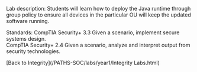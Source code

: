 Lab description: Students will learn how to deploy the Java runtime through group policy to ensure all devices in the particular OU will keep the updated software running.

Standards: CompTIA Security+ 3.3 Given a scenario, implement secure systems design.<br>
CompTIA Security+ 2.4 Given a scenario, analyze and interpret output from security technologies.

[Back to Integrity](/PATHS-SOC/labs/year1/Integrity Labs.html)
